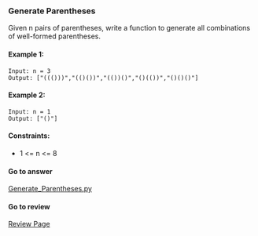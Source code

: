 ### Generate Parentheses

Given n pairs of parentheses, write a function to generate all combinations of well-formed parentheses.

#### Example 1:

```
Input: n = 3
Output: ["((()))","(()())","(())()","()(())","()()()"]
```

#### Example 2:

```
Input: n = 1
Output: ["()"]
``` 

#### Constraints:

* 1 <= n <= 8

####  Go to answer

[Generate_Parentheses.py](https://github.com/Kelv1nYu/LeetCode_Practices/blob/master/Code/Generate_Parentheses.py)

#### Go to review

[Review Page](https://github.com/Kelv1nYu/LeetCode_Practices/blob/master/Review/Climbing_Stairs.md)